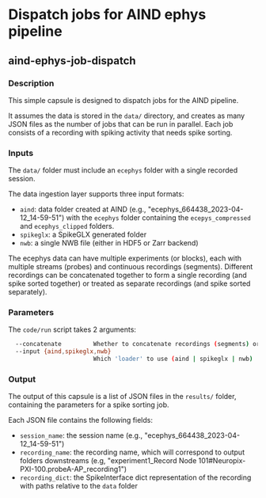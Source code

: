 # Dispatch jobs for AIND ephys pipeline
## aind-ephys-job-dispatch


### Description

This simple capsule is designed to dispatch jobs for the AIND pipeline. 

It assumes the data is stored in the `data/` directory, and creates as many JSON files 
as the number of jobs that can be run in parallel. Each job consists of a recording with spiking activity that needs spike sorting.

### Inputs

The `data/` folder must include an `ecephys` folder with a single recorded session.

The data ingestion layer supports three input formats:

- `aind`: data folder created at AIND (e.g., "ecephys_664438_2023-04-12_14-59-51") with the `ecephys` folder containing
  the `ecepys_compressed` and `ecephys_clipped` folders. 
- `spikeglx`: a SpikeGLX generated folder
- `nwb`: a single NWB file (either in HDF5 or Zarr backend)

The ecephys data can have multiple experiments (or blocks), each with multiple streams (probes) and continuous recordings (segments). Different recordings can be concatenated together to form a single recording (and spike sorted together) or treated as separate recordings (and spike sorted separately).

### Parameters

The `code/run` script takes 2 arguments:

```bash
  --concatenate         Whether to concatenate recordings (segments) or not. Default: False
  --input {aind,spikeglx,nwb}
                        Which 'loader' to use (aind | spikeglx | nwb)
```

### Output

The output of this capsule is a list of JSON files in the `results/` folder, containing the parameters for a spike sorting job. 

Each JSON file contains the following fields:

- `session_name`: the session name (e.g., "ecephys_664438_2023-04-12_14-59-51")
- `recording_name`: the recording name, which will correspond to output folders downstreams (e.g, "experiment1_Record Node 101#Neuropix-PXI-100.probeA-AP_recording1")
- `recording_dict`: the SpikeInterface dict representation of the recording with paths relative to the `data` folder